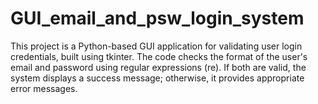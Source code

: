 # GUI_email_and_psw_login_system
This project is a Python-based GUI application for validating user login credentials, built using tkinter. The code checks the format of the user's email and password using regular expressions (re). If both are valid, the system displays a success message; otherwise, it provides appropriate error messages.
